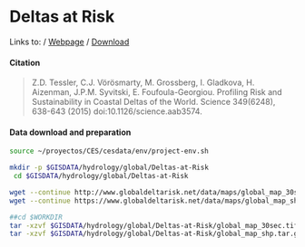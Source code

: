 # Deltas at Risk

Links to:
/ [Webpage](http://www.globaldeltarisk.net/)
/ [Download](http://www.globaldeltarisk.net/data.html)

#### Citation
> Z.D. Tessler, C.J. Vörösmarty, M. Grossberg, I. Gladkova, H. Aizenman, J.P.M. Syvitski, E. Foufoula-Georgiou. Profiling Risk and Sustainability in Coastal Deltas of the World. Science 349(6248), 638-643 (2015) doi:10.1126/science.aab3574.



#### Data download and preparation

```sh
source ~/proyectos/CES/cesdata/env/project-env.sh

mkdir -p $GISDATA/hydrology/global/Deltas-at-Risk
 cd $GISDATA/hydrology/global/Deltas-at-Risk

wget --continue http://www.globaldeltarisk.net/data/maps/global_map_30sec.tiff.tar.gz
wget --continue https://www.globaldeltarisk.net/data/maps/global_map_shp.tar.gz

##cd $WORKDIR
tar -xzvf $GISDATA/hydrology/global/Deltas-at-Risk/global_map_30sec.tiff.tar.gz
tar -xzvf $GISDATA/hydrology/global/Deltas-at-Risk/global_map_shp.tar.gz
```
